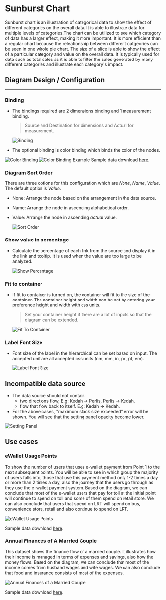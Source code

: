 # Sunburst Chart

Sunburst chart is an illustration of categorical data to show the effect of different categories on the overall data. It is able to illustrate data for multiple levels of categories.The chart can be utilized to see which category of data has a larger effect, making it more important. It is more efficient than a regular chart because the releationship between different catgeories can be seen in one whole pie chart. The size of a slice is able to show the effect of a particular category and value on the overall data. It is typically used for data such as total sales as it is able to filter the sales generated by many different categories and illustrate each category's impact.

## Diagram Design / Configuration
---
### Binding
- The bindings required are 2 dimensions binding and 1 measurement binding.  
    >Source and Destination for dimensions and Actual for measurement.
      
  ![Binding](./images/sankey-diagram/binding.PNG)
  
- The optional binding is color binding which binds the color of the nodes.

 ![Color Binding](./images/sankey-diagram/color-binding.PNG)
 ![Color Binding Example](./images/sankey-diagram/color-binding-example.PNG)
Sample data download [here](./sample-data/sankey-diagram/annual-finances-of-a-married-couple-color.xlsx).

### Diagram Sort Order
There are three options for this configuration which are *None*, *Name*, *Value*. The default option is *Value*.
- None: Arrange the node based on the arrangement in the data source.
- Name: Arrange the node in ascending alphabetical order.
- Value: Arrange the node in ascending *actual* value.

    ![Sort Order](./images/sankey-diagram/sort-order.PNG)

### Show value in percentage
- Calculate the percentage of each link from the source and display it in the link and tooltip. It is used when the value are too large to be analyzed.

    ![Show Percentage](./images/sankey-diagram/show-percentage.PNG)

### Fit to container
- If fit to container is turned on, the container will fit to the size of the container. The container height and width can be set by entering your preference height and width with css units. 
    >Set your container height if there are a lot of inputs so that the diagram can be extended.

    ![Fit To Container](./images/sankey-diagram/fit-to-container.png)

### Label Font Size
- Font size of the label in the hierarchical can be set based on input. The accepted unit are all accepted css units (cm, mm, in, px, pt, em).

    ![Label Font Size](./images/sankey-diagram/label-font-size.PNG)

## Incompatible data source 
- The data source should not contain 
    - two directions flow, E.g: Kedah -> Perlis, Perlis -> Kedah. 
    - flow that flow back to itself. E.g: Kedah -> Kedah.
- For the above cases, "maximum stack size exceeded" error will be shown. You will see that the setting panel opacity become lower.

 ![Setting Panel](./images/sankey-diagram/setting-panel.PNG)

## Use cases

### eWallet Usage Points   
   
To show the number of users that uses e-wallet payment from Point 1 to the next subsequent points. You will be able to see in which group the majority of users falls into; those that use this payment method only 1-2 times a day or more than 2 times a day, also the journey that the users go through as they use the e-wallet payment system. Based on the diagram, we can conclude that most of the e-wallet users that pay for toll at the initial point will continue to spend on toll and some of them spend on retail store. We can also conclude that users that spend on LRT will spend on bus, convenience store, retail and also continue to spend on LRT.

![eWallet Usage Points](./images/sankey-diagram/ewallet-usage-points.png)

Sample data download [here](./sample-data/sankey-diagram/ewallet-usage-points.xlsx).

### Annual Finances of A Married Couple   
   
This dataset shows the finance flow of a married couple. It illustrates how their income is managed in terms of expenses and savings, also how the money flows. Based on the diagram, we can conclude that most of the income comes from husband wages and wife wages. We can also conclude that food and insurance consists of most of the expenses.

![Annual Finances of a Married Couple](./images/sankey-diagram/annual-finances-of-a-married-couple.png)

Sample data download [here](./sample-data/sankey-diagram/annual-finances-of-a-married-couple.xlsx).
